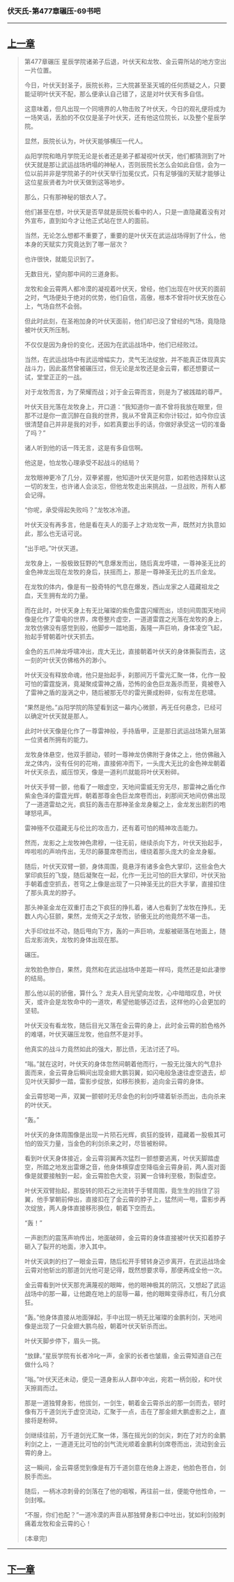 ### 伏天氏-第477章碾压-69书吧

--------
[上一章](./fee0363f6c5f9c1a03381020b791b026.md)
--------


>
>
>
>第477章碾压
>星辰学院诸弟子后退，叶伏天和龙牧、金云霄所站的地方空出一片位置。
>
>今日，叶伏天封圣子，辰院长称，三大院甚至圣天城的任何质疑之人，只要能证明叶伏天不配，那么便承认自己错了，这是对叶伏天有多自信。
>
>这意味着，但凡出现一个同境界的人物击败了叶伏天，今日的观礼便将成为一场笑话，丢脸的不仅仅是圣子叶伏天，还有他这位院长，以及整个星辰学院。
>
>显然，辰院长认为，叶伏天能够横压一代人。
>
>焱阳学院和皓月学院无论是长者还是弟子都凝视叶伏天，他们都猜测到了叶伏天就是那让武运战场坍塌的神秘人，否则辰院长怎么会如此自信，会为一位以前并非是学院弟子的叶伏天举行加冕仪式，只有足够强的天赋才能够让这位星辰贤者为叶伏天做到这等地步。
>
>那么，只有那神秘的银衣人了。
>
>他们甚至在想，叶伏天是否早就是辰院长看中的人，只是一直隐藏着没有对外宣布，直到如今才让他正式站在世人的面前。
>
>当然，无论怎么想都不重要了，重要的是叶伏天在武运战场得到了什么，他本身的天赋实力究竟达到了哪一层次？
>
>也许很快，就能见识到了。
>
>无数目光，望向那中间的三道身影。
>
>龙牧和金云霄两人都冷漠的凝视着叶伏天，曾经，他们出现在叶伏天的面前之时，气场便处于绝对的优势，他们自信，高傲，根本不曾将叶伏天放在心上，气场自然不会弱。
>
>但此时此刻，在圣袍加身的叶伏天面前，他们却已没了曾经的气场，竟隐隐被叶伏天所压制。
>
>不仅仅是因为身份的变化，还因为在武运战场中，他们已经败过。
>
>当然，在武运战场中有武运增幅实力，灵气无法绽放，并不能真正体现真实战斗力，因此虽然曾被碾压过，但无论是龙牧还是金云霄，都还想要试一试，堂堂正正的一战。
>
>对于龙牧而言，为了荣耀而战；对于金云霄而言，则是为了被践踏的尊严。
>
>叶伏天目光落在龙牧身上，开口道：“我知道你一直不曾将我放在眼里，但那不过是你一直沉醉在自我的世界，我从不曾真正和你计较过，如今你应该很清楚自己并非是我的对手，如若真要出手的话，你做好承受这一切的准备了吗？”
>
>诸人听到他的话一阵无言，这是有多自信啊。
>
>他这是，怕龙牧心理承受不起战斗的结局？
>
>龙牧眼神更冷了几分，双拳紧握，他知道叶伏天是何意，如若他选择默认这一切的发生，也许诸人会淡忘，但他龙牧走出来挑战，一旦战败，所有人都会记得。
>
>“你呢，承受得起失败吗？”龙牧冰冷道。
>
>叶伏天没有再多言，他是看在夫人的面子上才劝龙牧一声，既然对方执意如此，那么也无话可说。
>
>“出手吧。”叶伏天道。
>
>龙牧身上，一股极致狂野的气息爆发而出，随后真龙呼啸，一尊神圣无比的金色神龙出现在龙牧的身后，扶摇而上，那是一尊神圣无比的五爪金龙。
>
>在龙牧的体内，像是有一股奇特的气息在爆发，西山龙家之人蕴藏祖龙之血，天生拥有龙的力量。
>
>而在此时，叶伏天身上有无比璀璨的紫色雷霆闪耀而出，顷刻间周围天地间像是化作了雷电的世界，席卷整片虚空，一道道雷霆之光落在龙牧的身上，龙牧仿佛没有感觉到般，他脚步一踏地面，轰隆一声巨响，身体凌空飞起，抬起手臂朝着叶伏天抓去。
>
>金色的五爪神龙呼啸冲出，庞大无比，直接朝着叶伏天的身体撕裂而去，这一刻的叶伏天仿佛格外的渺小。
>
>叶伏天没有释放命魂，他只是抬起手，刹那间万千雷光汇聚一体，化作一股可怕的雷霆旋涡，竟凝聚成雷神之盾，恐怖的金色巨龙轰杀而至，竟被卷入了雷神之盾的漩涡之中，随后被那无尽的雷光撕成粉碎，似有龙在悲啸。
>
>“果然是他。”焱阳学院的陈望看到这一幕内心微颤，再无任何悬念，已经可以确定叶伏天就是那人。
>
>此时叶伏天像是化作了一尊雷神般，手持盾甲，正是那日武运战场第九层第一位贤者所拥有的能力。
>
>龙牧身体悬空，他双手颤动，顿时一尊神龙仿佛附于身体之上，他仿佛融入龙之体内，没有任何的花哨，直接俯冲而下，一头庞大无比的金色神龙朝着叶伏天杀去，威压惊天，像是一道利爪就能将叶伏天粉碎。
>
>叶伏天手臂一颤，他看了一眼虚空，天地间雷威无穷无尽，那雷神之盾化作紫金色泽的雷霆光辉，朝着那尊金色巨龙席卷而出，刹那间天地间仿佛出现了一道道雷劫之光，疯狂的轰击在那神圣金龙身躯之上，金龙发出剧烈的咆哮怒吼声。
>
>雷神殛不仅蕴藏无与伦比的攻击力，还有着可怕的精神攻击能力。
>
>然而，龙影之上龙牧神色肃穆，一往无前，继续杀向下方，叶伏天抬起手，哗啦啦的声响传出，无尽的藤蔓席卷而出，缠绕着那头庞大的金龙身躯。
>
>随后，叶伏天双臂一颤，身体周围，竟悬浮有诸多金色大掌印，这些金色大掌印疯狂的飞旋，随后凝聚在一起，化作一无比可怕的巨大掌印，叶伏天抬手朝着虚空抓去，苍穹之上像是出现了一只神圣无比的巨大手掌，直接扣住了那头真龙的脖子。
>
>那头神圣金龙在双重打击之下疯狂的挣扎着，诸人也看到了龙牧在挣扎，无数人内心狂颤，果然，龙倚天之子龙牧，骄傲无比的他竟然不堪一击。
>
>大手印纹丝不动，随后甩向下方，轰的一声巨响，龙躯被砸落在地面上，随后龙影消失，龙牧的身体出现在那。
>
>碾压。
>
>龙牧脸色惨白，果然，竟然和在武运战场中差距一样吗，竟然还是如此凄惨的结局。
>
>那么他以前的骄傲，算什么？
>龙夫人目光望向龙牧，心中暗暗叹息，叶伏天，或许会是龙牧命中的一道坎，希望他能够迈过去，这样他的心会更加的坚韧。
>
>叶伏天没有看龙牧，随后目光又落在金云霄的身上，此时金云霄的脸色格外的难堪，叶伏天碾压龙牧，他自然不是对手。
>
>他真实的战斗力竟然如此的强大，那比债，无法讨还了吗。
>
>“嗡。”就在这时，叶伏天的身体忽然间朝着他而行，一股无比强大的气息扑面而来，金云霄身后瞬间出现金翅大鹏羽翼，如闪电般急速往虚空退去，却见叶伏天脚步一踏，雷影步绽放，如移形换影，追向金云霄的身体。
>
>金云霄怒喝一声，双翼一颤顿时无尽金色的利剑呼啸着斩杀而出，击向杀来的叶伏天。
>
>“轰。”
>
>叶伏天的身体周围像是出现一片陨石光辉，疯狂的旋转，蕴藏着一股极其可怕的毁灭力量，当金色的利剑杀来之时，尽皆被粉碎。
>
>看到叶伏天身体接近，金云霄羽翼再次猛烈一颤想要逃离，叶伏天脚踏虚空，所踏之地发出雷爆之音，他身体横穿虚空降临金云霄身前，两人面对面像是就要接触到一起，金云霄脸色大变，羽翼一合锋利至极，割裂虚空。
>
>叶伏天双臂抬起，那旋转的陨石之光流转于手臂周围，竟生生的挡住了羽翼，他手掌朝前伸出，直接扣在了金云霄的脖子上，猛然间一甩，雷影步再次绽放，两人身体直接移形换位，朝着下空而去。
>
>“轰！”
>
>一声剧烈的震荡声响传出，地面破碎，金云霄的身体直接被叶伏天扣着脖子砸入了裂开的地面，渗入其中。
>
>叶伏天讽刺的扫了一眼金云霄，随后松开手臂转身迈步离开，在武运战场金云霄对他斩出的那道剑光他可是记得，既然想要求辱，那便再成全他一次。
>
>金云霄看到叶伏天那充满蔑视的眼眸，他的眼神极其的阴沉，又想起了武运战场中的那一幕，让他跪在地上的屈辱一幕，他的眼眸变得赤红，有几分疯狂。
>
>“轰。”他身体直接从地面弹起，手中出现一柄无比璀璨的金鹏利剑，天地间像是出现了一只金翅大鹏鸟般，朝着叶伏天斩杀而出。
>
>叶伏天脚步停下，眉头一挑。
>
>“放肆。”星辰学院有长者冷叱一声，金家的长者也皱眉，金云霄知道自己在做什么吗？
>
>“嗡。”叶伏天还未动，便见一道身影从人群中冲出，宛若一柄剑般，和叶伏天擦肩而过。
>
>那是一道独臂身影，他拔剑，一剑生，朝着金云霄杀出的那一剑而去，顿时像有万千道剑光于虚空流动，汇聚于一点，击在了那金翅大鹏虚影之上，直接将是粉碎。
>
>剑继续往前，万千道剑光汇聚一体，落在摇光剑的剑尖，刺在了对方的金鹏利剑之上，一道道无比可怕的剑气流光顺着金鹏利剑席卷而出，流动到金云霄的身上。
>
>这一瞬间，金云霄感觉到像是有万千道剑意在他身上游走，他脸色苍白，剑脱手而出。
>
>随后，一柄冰凉刺骨的剑落在了他的咽喉，再往前一丝，便能夺他性命，一剑封喉。
>
>“不服，你们也配？”一道冷漠的声音从那独臂身影口中吐出，犹如利剑般刺痛着龙牧和金云霄的心！
>
>(本章完)
>
>

--------
[下一章](./3891c4e2065eb66c369b6d3445fb6751.md)
--------

